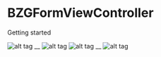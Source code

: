 BZGFormViewController
=====================

Getting started

![alt tag](https://raw.github.com/benzguo/BZGFormViewController/master/Screenshots/1.png) __ ![alt tag](https://raw.github.com/benzguo/BZGFormViewController/master/Screenshots/2.png)
![alt tag](https://raw.github.com/benzguo/BZGFormViewController/master/Screenshots/3.png) __ ![alt tag](https://raw.github.com/benzguo/BZGFormViewController/master/Screenshots/4.png)
